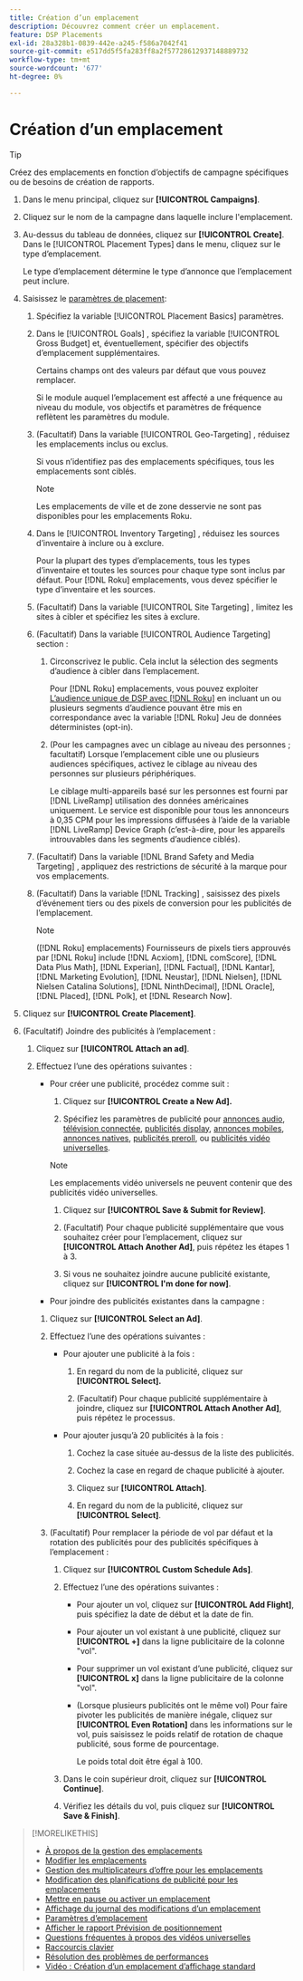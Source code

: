 ```yaml
---
title: Création d’un emplacement
description: Découvrez comment créer un emplacement.
feature: DSP Placements
exl-id: 28a328b1-0839-442e-a245-f586a7042f41
source-git-commit: e517dd5f5fa283ff8a2f57728612937148889732
workflow-type: tm+mt
source-wordcount: '677'
ht-degree: 0%

---
```


# Création d’un emplacement

>[!TIP]
>
>Créez des emplacements en fonction d’objectifs de campagne spécifiques ou de besoins de création de rapports.

1. Dans le menu principal, cliquez sur **[!UICONTROL Campaigns]**.

1. Cliquez sur le nom de la campagne dans laquelle inclure l&#39;emplacement.

1. Au-dessus du tableau de données, cliquez sur **[!UICONTROL Create]**. Dans le [!UICONTROL Placement Types] dans le menu, cliquez sur le type d’emplacement.

   Le type d’emplacement détermine le type d’annonce que l’emplacement peut inclure.

1. Saisissez le [paramètres de placement](placement-settings.md):

   1. Spécifiez la variable [!UICONTROL Placement Basics] paramètres.

   1. Dans le [!UICONTROL Goals] , spécifiez la variable [!UICONTROL Gross Budget] et, éventuellement, spécifier des objectifs d’emplacement supplémentaires.

      Certains champs ont des valeurs par défaut que vous pouvez remplacer.

      Si le module auquel l’emplacement est affecté a une fréquence au niveau du module, vos objectifs et paramètres de fréquence reflètent les paramètres du module.

   1. (Facultatif) Dans la variable [!UICONTROL Geo-Targeting] , réduisez les emplacements inclus ou exclus.

      Si vous n’identifiez pas des emplacements spécifiques, tous les emplacements sont ciblés.

      >[!NOTE]
      >
      >Les emplacements de ville et de zone desservie ne sont pas disponibles pour les emplacements Roku.

   1. Dans le [!UICONTROL Inventory Targeting] , réduisez les sources d’inventaire à inclure ou à exclure.

      Pour la plupart des types d’emplacements, tous les types d’inventaire et toutes les sources pour chaque type sont inclus par défaut. Pour [!DNL Roku] emplacements, vous devez spécifier le type d’inventaire et les sources.

   1. (Facultatif) Dans la variable [!UICONTROL Site Targeting] , limitez les sites à cibler et spécifiez les sites à exclure.

   1. (Facultatif) Dans la variable [!UICONTROL Audience Targeting] section :

      1. Circonscrivez le public. Cela inclut la sélection des segments d’audience à cibler dans l’emplacement.

         Pour [!DNL Roku] emplacements, vous pouvez exploiter [L’audience unique de DSP avec [!DNL Roku]](/help/dsp/inventory/roku-inventory.md) en incluant un ou plusieurs segments d’audience pouvant être mis en correspondance avec la variable [!DNL Roku] Jeu de données déterministes (opt-in).

      1. (Pour les campagnes avec un ciblage au niveau des personnes ; facultatif) Lorsque l’emplacement cible une ou plusieurs audiences spécifiques, activez le ciblage au niveau des personnes sur plusieurs périphériques.

         Le ciblage multi-appareils basé sur les personnes est fourni par [!DNL LiveRamp] utilisation des données américaines uniquement. Le service est disponible pour tous les annonceurs à 0,35 CPM pour les impressions diffusées à l’aide de la variable [!DNL LiveRamp] Device Graph (c’est-à-dire, pour les appareils introuvables dans les segments d’audience ciblés).

   1. (Facultatif) Dans la variable [!DNL Brand Safety and Media Targeting] , appliquez des restrictions de sécurité à la marque pour vos emplacements.

   1. (Facultatif) Dans la variable [!DNL Tracking] , saisissez des pixels d’événement tiers ou des pixels de conversion pour les publicités de l’emplacement.

      >[!NOTE]
      >
      >([!DNL Roku] emplacements) Fournisseurs de pixels tiers approuvés par [!DNL Roku] include [!DNL Acxiom], [!DNL comScore], [!DNL Data Plus Math], [!DNL Experian], [!DNL Factual], [!DNL Kantar], [!DNL Marketing Evolution], [!DNL Neustar], [!DNL Nielsen], [!DNL Nielsen Catalina Solutions], [!DNL NinthDecimal], [!DNL Oracle], [!DNL Placed], [!DNL Polk], et [!DNL Research Now].

1. Cliquez sur **[!UICONTROL Create Placement]**.

1. (Facultatif) Joindre des publicités à l’emplacement :

   1. Cliquez sur **[!UICONTROL Attach an ad]**.

   1. Effectuez l’une des opérations suivantes :

      * Pour créer une publicité, procédez comme suit :

         1. Cliquez sur **[!UICONTROL Create a New Ad].**

         1. Spécifiez les paramètres de publicité pour [annonces audio](/help/dsp/campaign-management/ads/ad-settings-audio.md), [télévision connectée](/help/dsp/campaign-management/ads/ad-settings-connected-tv.md), [publicités display](/help/dsp/campaign-management/ads/ad-settings-display.md), [annonces mobiles](/help/dsp/campaign-management/ads/ad-settings-mobile.md), [annonces natives](/help/dsp/campaign-management/ads/ad-settings-native.md), [publicités preroll](/help/dsp/campaign-management/ads/ad-settings-pre-roll.md), ou [publicités vidéo universelles](/help/dsp/campaign-management/ads/ad-settings-universal-video.md).

        >[!NOTE]
        >
        >Les emplacements vidéo universels ne peuvent contenir que des publicités vidéo universelles.

         1. Cliquez sur **[!UICONTROL Save & Submit for Review]**.

         1. (Facultatif) Pour chaque publicité supplémentaire que vous souhaitez créer pour l’emplacement, cliquez sur **[!UICONTROL Attach Another Ad]**, puis répétez les étapes 1 à 3.

         1. Si vous ne souhaitez joindre aucune publicité existante, cliquez sur **[!UICONTROL I'm done for now]**.

      * Pour joindre des publicités existantes dans la campagne :

      1. Cliquez sur **[!UICONTROL Select an Ad]**.

      1. Effectuez l’une des opérations suivantes :

         * Pour ajouter une publicité à la fois :

            1. En regard du nom de la publicité, cliquez sur **[!UICONTROL Select].**

            1. (Facultatif) Pour chaque publicité supplémentaire à joindre, cliquez sur **[!UICONTROL Attach Another Ad]**, puis répétez le processus.

         * Pour ajouter jusqu’à 20 publicités à la fois :

            1. Cochez la case située au-dessus de la liste des publicités.

            1. Cochez la case en regard de chaque publicité à ajouter.

            1. Cliquez sur **[!UICONTROL Attach]**.

            1. En regard du nom de la publicité, cliquez sur **[!UICONTROL Select]**.

      1. (Facultatif) Pour remplacer la période de vol par défaut et la rotation des publicités pour des publicités spécifiques à l’emplacement :

         1. Cliquez sur **[!UICONTROL Custom Schedule Ads]**.

         1. Effectuez l’une des opérations suivantes :

            * Pour ajouter un vol, cliquez sur **[!UICONTROL Add Flight]**, puis spécifiez la date de début et la date de fin.

            * Pour ajouter un vol existant à une publicité, cliquez sur **[!UICONTROL +]** dans la ligne publicitaire de la colonne &quot;vol&quot;.

            * Pour supprimer un vol existant d’une publicité, cliquez sur **[!UICONTROL x]** dans la ligne publicitaire de la colonne &quot;vol&quot;.

            * (Lorsque plusieurs publicités ont le même vol) Pour faire pivoter les publicités de manière inégale, cliquez sur **[!UICONTROL Even Rotation]** dans les informations sur le vol, puis saisissez le poids relatif de rotation de chaque publicité, sous forme de pourcentage.

              Le poids total doit être égal à 100.

         1. Dans le coin supérieur droit, cliquez sur **[!UICONTROL Continue]**.

         1. Vérifiez les détails du vol, puis cliquez sur **[!UICONTROL Save & Finish]**.

>[!MORELIKETHIS]
>
>* [À propos de la gestion des emplacements](placement-about.md)
>* [Modifier les emplacements](placement-edit.md)
>* [Gestion des multiplicateurs d’offre pour les emplacements](placement-manage-bid-multipliers.md)
>* [Modification des planifications de publicité pour les emplacements](placement-edit-ad-schedule.md)
>* [Mettre en pause ou activer un emplacement](placement-pause-activate.md)
>* [Affichage du journal des modifications d’un emplacement](placement-change-log.md)
>* [Paramètres d’emplacement](placement-settings.md)
>* [Afficher le rapport Prévision de positionnement](/help/dsp/campaign-management/reports/placement-forecast.md)
>* [Questions fréquentes à propos des vidéos universelles](/help/dsp/campaign-management/faq-universal-video.md)
>* [Raccourcis clavier](/help/dsp/campaign-management/reports/keyboard-shortcuts.md)
>* [Résolution des problèmes de performances](/help/dsp/optimization/troubleshooting-performance.md)
>* [Vidéo : Création d’un emplacement d’affichage standard](https://video.tv.adobe.com/v/340454)
